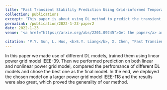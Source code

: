 ```yaml
---
title: "Fast Transient Stability Prediction Using Grid-informed Temporal and Topological Embedding Deep Neural Network"
collection: publications
excerpt: 'This paper is about using DL method to predict the transient stability of power grids.'
permalink: /publication/2022-1-23-paper2
date: 2022-1-23
venue: '<a href="https://arxiv.org/abs/2201.09245">Get the paper</a> arXiv preprint arXiv:2201.09245'

citation: 'P.Y. Sun, L. Huo, <b>S.Y. Liang</b>, X. Chen, "Fast Transient Stability Prediction Using Grid-informed Temporal and Topological Embedding Deep Neural Network," arXiv preprint arXiv:2201.09245, 2022.'
---
```



In this paper we made use of different DL models, trained them using linear power grid model IEEE-39. Then we performed prediction on both linear and nonlinear power grid model, compared the perfromance of different DL models and chose the best one as the final model. In the end, we deployed the chosen model on a larger power grid model IEEE-118 and the results were also great, which proved the generality of our method.
